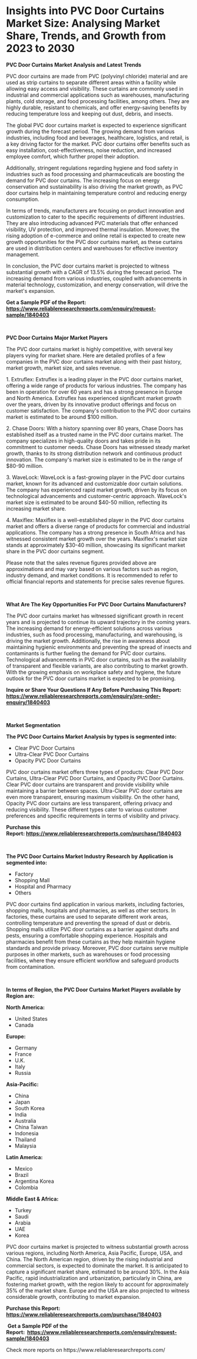 <p><h1>Insights into PVC Door Curtains Market Size: Analysing Market Share, Trends, and Growth from 2023 to 2030</h1></p><p><strong>PVC Door Curtains Market Analysis and Latest Trends</strong></p>
<p><p>PVC door curtains are made from PVC (polyvinyl chloride) material and are used as strip curtains to separate different areas within a facility while allowing easy access and visibility. These curtains are commonly used in industrial and commercial applications such as warehouses, manufacturing plants, cold storage, and food processing facilities, among others. They are highly durable, resistant to chemicals, and offer energy-saving benefits by reducing temperature loss and keeping out dust, debris, and insects.</p><p>The global PVC door curtains market is expected to experience significant growth during the forecast period. The growing demand from various industries, including food and beverages, healthcare, logistics, and retail, is a key driving factor for the market. PVC door curtains offer benefits such as easy installation, cost-effectiveness, noise reduction, and increased employee comfort, which further propel their adoption.</p><p>Additionally, stringent regulations regarding hygiene and food safety in industries such as food processing and pharmaceuticals are boosting the demand for PVC door curtains. The increasing focus on energy conservation and sustainability is also driving the market growth, as PVC door curtains help in maintaining temperature control and reducing energy consumption.</p><p>In terms of trends, manufacturers are focusing on product innovation and customization to cater to the specific requirements of different industries. They are also introducing advanced PVC materials that offer enhanced visibility, UV protection, and improved thermal insulation. Moreover, the rising adoption of e-commerce and online retail is expected to create new growth opportunities for the PVC door curtains market, as these curtains are used in distribution centers and warehouses for effective inventory management.</p><p>In conclusion, the PVC door curtains market is projected to witness substantial growth with a CAGR of 13.5% during the forecast period. The increasing demand from various industries, coupled with advancements in material technology, customization, and energy conservation, will drive the market's expansion.</p></p>
<p><strong>Get a Sample PDF of the Report:&nbsp; <a href="https://www.reliableresearchreports.com/enquiry/request-sample/1840403">https://www.reliableresearchreports.com/enquiry/request-sample/1840403</a></strong></p>
<p>&nbsp;</p>
<p><strong>PVC Door Curtains Major Market Players</strong></p>
<p><p>The PVC door curtains market is highly competitive, with several key players vying for market share. Here are detailed profiles of a few companies in the PVC door curtains market along with their past history, market growth, market size, and sales revenue.</p><p>1. Extruflex: Extruflex is a leading player in the PVC door curtains market, offering a wide range of products for various industries. The company has been in operation for over 60 years and has a strong presence in Europe and North America. Extruflex has experienced significant market growth over the years, driven by its innovative product offerings and focus on customer satisfaction. The company's contribution to the PVC door curtains market is estimated to be around $100 million.</p><p>2. Chase Doors: With a history spanning over 80 years, Chase Doors has established itself as a trusted name in the PVC door curtains market. The company specializes in high-quality doors and takes pride in its commitment to customer needs. Chase Doors has witnessed steady market growth, thanks to its strong distribution network and continuous product innovation. The company's market size is estimated to be in the range of $80-90 million.</p><p>3. WaveLock: WaveLock is a fast-growing player in the PVC door curtains market, known for its advanced and customizable door curtain solutions. The company has experienced rapid market growth, driven by its focus on technological advancements and customer-centric approach. WaveLock's market size is estimated to be around $40-50 million, reflecting its increasing market share.</p><p>4. Maxiflex: Maxiflex is a well-established player in the PVC door curtains market and offers a diverse range of products for commercial and industrial applications. The company has a strong presence in South Africa and has witnessed consistent market growth over the years. Maxiflex's market size stands at approximately $30-40 million, showcasing its significant market share in the PVC door curtains segment.</p><p>Please note that the sales revenue figures provided above are approximations and may vary based on various factors such as region, industry demand, and market conditions. It is recommended to refer to official financial reports and statements for precise sales revenue figures.</p></p>
<p>&nbsp;</p>
<p><strong>What Are The Key Opportunities For PVC Door Curtains Manufacturers?</strong></p>
<p><p>The PVC door curtains market has witnessed significant growth in recent years and is projected to continue its upward trajectory in the coming years. The increasing demand for energy-efficient solutions across various industries, such as food processing, manufacturing, and warehousing, is driving the market growth. Additionally, the rise in awareness about maintaining hygienic environments and preventing the spread of insects and contaminants is further fueling the demand for PVC door curtains. Technological advancements in PVC door curtains, such as the availability of transparent and flexible variants, are also contributing to market growth. With the growing emphasis on workplace safety and hygiene, the future outlook for the PVC door curtains market is expected to be promising.</p></p>
<p><strong>Inquire or Share Your Questions If Any Before Purchasing This Report: <a href="https://www.reliableresearchreports.com/enquiry/pre-order-enquiry/1840403">https://www.reliableresearchreports.com/enquiry/pre-order-enquiry/1840403</a></strong></p>
<p>&nbsp;</p>
<p><strong>Market Segmentation</strong></p>
<p><strong>The PVC Door Curtains Market Analysis by types is segmented into:</strong></p>
<p><ul><li>Clear PVC Door Curtains</li><li>Ultra-Clear PVC Door Curtains</li><li>Opacity PVC Door Curtains</li></ul></p>
<p><p>PVC door curtains market offers three types of products: Clear PVC Door Curtains, Ultra-Clear PVC Door Curtains, and Opacity PVC Door Curtains. Clear PVC door curtains are transparent and provide visibility while maintaining a barrier between spaces. Ultra-Clear PVC door curtains are even more transparent, ensuring maximum visibility. On the other hand, Opacity PVC door curtains are less transparent, offering privacy and reducing visibility. These different types cater to various customer preferences and specific requirements in terms of visibility and privacy.</p></p>
<p><strong>Purchase this Report:&nbsp;<a href="https://www.reliableresearchreports.com/purchase/1840403">https://www.reliableresearchreports.com/purchase/1840403</a></strong></p>
<p>&nbsp;</p>
<p><strong>The PVC Door Curtains Market Industry Research by Application is segmented into:</strong></p>
<p><ul><li>Factory</li><li>Shopping Mall</li><li>Hospital and Pharmacy</li><li>Others</li></ul></p>
<p><p>PVC door curtains find application in various markets, including factories, shopping malls, hospitals and pharmacies, as well as other sectors. In factories, these curtains are used to separate different work areas, controlling temperature and preventing the spread of dust or debris. Shopping malls utilize PVC door curtains as a barrier against drafts and pests, ensuring a comfortable shopping experience. Hospitals and pharmacies benefit from these curtains as they help maintain hygiene standards and provide privacy. Moreover, PVC door curtains serve multiple purposes in other markets, such as warehouses or food processing facilities, where they ensure efficient workflow and safeguard products from contamination.</p></p>
<p>&nbsp;</p>
<p><strong>In terms of Region, the PVC Door Curtains Market Players available by Region are:</strong></p>
<p>
    <p> <strong> North America: </strong>
        <ul>
            <li>United States</li>
            <li>Canada</li>
        </ul>
        </p> 
    <p> <strong> Europe: </strong>
        <ul>
            <li>Germany</li>
            <li>France</li>
            <li>U.K.</li>
            <li>Italy</li>
            <li>Russia</li>
        </ul>
        </p> 
    <p> <strong> Asia-Pacific: </strong>
        <ul>
            <li>China</li>
            <li>Japan</li>
            <li>South Korea</li>
            <li>India</li>
            <li>Australia</li>
            <li>China Taiwan</li>
            <li>Indonesia</li>
            <li>Thailand</li>
            <li>Malaysia</li>
        </ul>
        </p> 
    <p> <strong> Latin America: </strong>
        <ul>
            <li>Mexico</li>
            <li>Brazil</li>
            <li>Argentina Korea</li>
            <li>Colombia</li>
        </ul>
        </p> 
    <p> <strong> Middle East & Africa: </strong>
        <ul>
            <li>Turkey</li>
            <li>Saudi</li>
            <li>Arabia</li>
            <li>UAE</li>
            <li>Korea</li>
        </ul>
    </p>
    </p>
<p><p>PVC door curtains market is projected to witness substantial growth across various regions, including North America, Asia Pacific, Europe, USA, and China. The North American region, driven by the rising industrial and commercial sectors, is expected to dominate the market. It is anticipated to capture a significant market share, estimated to be around 30%. In the Asia Pacific, rapid industrialization and urbanization, particularly in China, are fostering market growth, with the region likely to account for approximately 35% of the market share. Europe and the USA are also projected to witness considerable growth, contributing to market expansion.</p></p>
<p><strong>Purchase this Report: <a href="https://www.reliableresearchreports.com/purchase/1840403">https://www.reliableresearchreports.com/purchase/1840403</a></strong></p>
<p>&nbsp;<strong>Get a Sample PDF of the Report:&nbsp;&nbsp;<a href="https://www.reliableresearchreports.com/enquiry/request-sample/1840403">https://www.reliableresearchreports.com/enquiry/request-sample/1840403</a></strong></p>
<p><strong></strong></p>
<p>Check more reports on https://www.reliableresearchreports.com/</p>